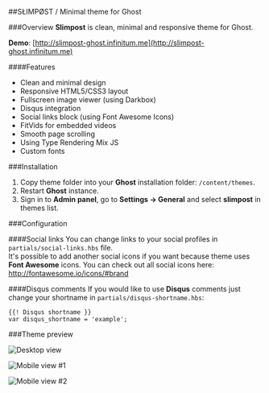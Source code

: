 ##SŁIMPØST / Minimal theme for Ghost

###Overview
**Slimpost** is clean, minimal and responsive theme for Ghost.

**Demo**: [http://slimpost-ghost.infinitum.me](http://slimpost-ghost.infinitum.me)

####Features
- Clean and minimal design
- Responsive HTML5/CSS3 layout
- Fullscreen image viewer (using Darkbox)
- Disqus integration
- Social links block (using Font Awesome Icons)
- FitVids for embedded videos
- Smooth page scrolling
- Using Type Rendering Mix JS
- Custom fonts

###Installation
1. Copy theme folder into your **Ghost** installation folder: <code>/content/themes</code>.
2. Restart **Ghost** instance.
3. Sign in to **Admin panel**, go to **Settings → General** and select **slimpost** in themes list.

###Configuration

####Social links
You can change links to your social profiles in <code>partials/social-links.hbs</code> file.  
It's possible to add another social icons if you want because theme uses **Font Awesome** icons. You can check out all social icons here: <a href="http://fontawesome.io/icons/#brand" target="_blank">http://fontawesome.io/icons/#brand</a>

####Disqus comments
If you would like to use **Disqus** comments just change your shortname in <code>partials/disqus-shortname.hbs</code>:  
<pre><code>{{! Disqus shortname }}
var disqus_shortname = 'example';</code></pre>

###Theme preview

![Desktop view](https://raw.github.com/bzhnyau/slimpost/master/screenshots/preview.png)

![Mobile view #1](https://raw.github.com/bzhnyau/slimpost/master/screenshots/S31028-205539.jpg)

![Mobile view #2](https://raw.github.com/bzhnyau/slimpost/master/screenshots/S31028-205607.jpg)
